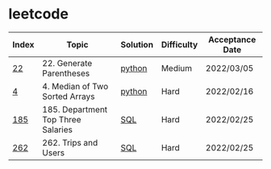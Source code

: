 # leetcode

| Index | Topic | Solution | Difficulty | Acceptance Date |
| ---- | ---- | ---- | ---- | ---- |
| [22](https://leetcode.com/problems/generate-parentheses/) | 22. Generate Parentheses | [python](https://github.com/Medicjue/leetcode/blob/main/22.%20Generate%20Parentheses/solution.py) | Medium | 2022/03/05 |
| [4](https://leetcode.com/problems/median-of-two-sorted-arrays/) | 4. Median of Two Sorted Arrays | [python](https://github.com/Medicjue/leetcode/blob/main/4.%20Median%20of%20Two%20Sorted%20Arrays/solution.py) | Hard | 2022/02/16 |
| [185](https://leetcode.com/problems/department-top-three-salaries/) | 185. Department Top Three Salaries | [SQL](https://github.com/Medicjue/leetcode/blob/main/185.%20Department%20Top%20Three%20Salaries/solution.SQL) | Hard | 2022/02/25 |
| [262](https://leetcode.com/problems/trips-and-users/) | 262. Trips and Users | [SQL]() | Hard | 2022/02/25 |
